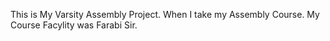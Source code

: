 This is My Varsity Assembly Project. When I take my Assembly Course. My Course Facylity was Farabi Sir.